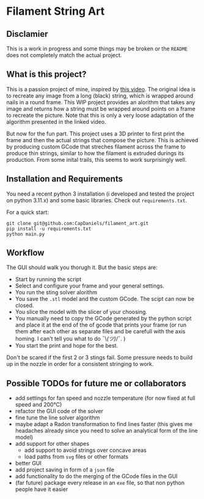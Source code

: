 # Filament String Art

## Disclamier

This is a work in progress and some things may be broken or the `README` does not completely match the actual project.

## What is this project?

This is a passion project of mine, inspired by [this video](https://www.youtube.com/watch?v=WGccIFf6MF8).
The original idea is to recreate any image from a long (black) string, which is wrapped around nails in a round frame.
This WIP project provides an alorithm that takes any image and returns how a string must be wrapped around points on a frame to recreate the picture. Note that this is only a very loose adaptation of the algorithm presented in the linked video.

But now for the fun part. This project uses a 3D printer to first print the frame and then the actual strings that compose the picture.
This is achieved by producing custom GCode that streches filament across the frame to produce thin strings, similar to how the filament is extruded durings its production.
From some inital trails, this seems to work surprisingly well.

## Installation and Requirements

You need a recent python 3 installation (i developed and tested the project on python 3.11.x) and some basic libraries. Check out `requirements.txt`.

For a quick start:
```
git clone git@github.com:CapDaniels/filament_art.git
pip install -u requirements.txt
python main.py
```

## Workflow

The GUI should walk you thorugh it. But the basic steps are:
 - Start by running the script
 - Select and configure your frame and your general settings.
 - You run the sting solver alorithm
 - You save the `.stl` model and the custom GCode. The scipt can now be closed.
 - You slice the model with the slicer of your choosing.
 - You manually need to copy the GCode generated by the python script and place it at the end of the of gcode that prints your frame (or run them after each other as separate files and be carefull with the axis homing. I can't tell you what to do <nobr>¯\\_(ツ)_/¯. </nobr>)
 - You start the print and hope for the best.

Don't be scared if the first 2 or 3 stings fail. Some pressure needs to build up in the nozzle in order for a consistent stringing to work.

## Possible TODOs for future me or collaborators
 - add settings for fan speed and nozzle temperature (for now fixed at full speed and 200°C)
 - refactor the GUI code of the solver
 - fine tune the line solver algorithm
 - maybe adapt a Radon transformation to find lines faster (this gives me headaches already since you need to solve an analytical form of the line model)
 - add support for other shapes
    - add support to avoid strings over concave areas
    - load paths from `svg` files or other formats
 - better GUI
 - add project saving in form of a `json` file
 - add functionality to do the merging of the GCode files in the GUI
 - (far future) package every release in an `exe` file, so that non python people have it easier

